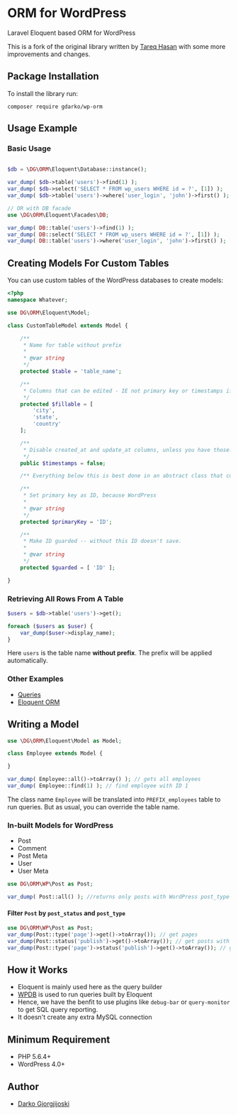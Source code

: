 # ORM for WordPress

Laravel Eloquent based ORM for WordPress

This is a fork of the original library written by [Tareq Hasan](https://tareq.co) with some more improvements and changes. 

 
## Package Installation

To install the library run:

```
composer require gdarko/wp-orm
```

## Usage Example

### Basic Usage 

```php

$db = \DG\ORM\Eloquent\Database::instance();

var_dump( $db->table('users')->find(1) );
var_dump( $db->select('SELECT * FROM wp_users WHERE id = ?', [1]) );
var_dump( $db->table('users')->where('user_login', 'john')->first() );

// OR with DB facade
use \DG\ORM\Eloquent\Facades\DB;

var_dump( DB::table('users')->find(1) );
var_dump( DB::select('SELECT * FROM wp_users WHERE id = ?', [1]) );
var_dump( DB::table('users')->where('user_login', 'john')->first() );
```

## Creating Models For Custom Tables
You can use custom tables of the WordPress databases to create models:

```php
<?php
namespace Whatever;

use DG\ORM\Eloquent\Model;

class CustomTableModel extends Model {

    /**
     * Name for table without prefix
     *
     * @var string
     */
    protected $table = 'table_name';

    /**
     * Columns that can be edited - IE not primary key or timestamps if being used
     */
    protected $fillable = [
        'city',
        'state',
        'country'
    ];

    /**
     * Disable created_at and update_at columns, unless you have those.
     */
    public $timestamps = false;

    /** Everything below this is best done in an abstract class that custom tables extend */

    /**
     * Set primary key as ID, because WordPress
     *
     * @var string
     */
    protected $primaryKey = 'ID';

    /**
     * Make ID guarded -- without this ID doesn't save.
     *
     * @var string
     */
    protected $guarded = [ 'ID' ];

}
```

### Retrieving All Rows From A Table

```php
$users = $db->table('users')->get();

foreach ($users as $user) {
    var_dump($user->display_name);
}
```

Here `users` is the table name **without prefix**. The prefix will be applied automatically.


### Other Examples

 - [Queries](http://laravel.com/docs/5.0/queries)
 - [Eloquent ORM](http://laravel.com/docs/5.0/eloquent)

## Writing a Model

```php
use \DG\ORM\Eloquent\Model as Model;

class Employee extends Model {

}

var_dump( Employee::all()->toArray() ); // gets all employees
var_dump( Employee::find(1) ); // find employee with ID 1
```
The class name `Employee` will be translated into `PREFIX_employees` table to run queries. But as usual, you can override the table name.

### In-built Models for WordPress

- Post
- Comment
- Post Meta
- User
- User Meta


```php
use DG\ORM\WP\Post as Post;

var_dump( Post::all() ); //returns only posts with WordPress post_type "post"
```

#### Filter `Post` by `post_status` and `post_type`
```php
use DG\ORM\WP\Post as Post;
var_dump(Post::type('page')->get()->toArray()); // get pages
var_dump(Post::status('publish')->get()->toArray()); // get posts with publish status
var_dump(Post::type('page')->status('publish')->get()->toArray()); // get pages with publish status
```

## How it Works

 - Eloquent is mainly used here as the query builder
 - [WPDB](http://codex.wordpress.org/Class_Reference/wpdb) is used to run queries built by Eloquent
 - Hence, we have the benfit to use plugins like `debug-bar` or `query-monitor` to get SQL query reporting.
 - It doesn't create any extra MySQL connection


## Minimum Requirement
 - PHP 5.6.4+
 - WordPress 4.0+

## Author
- [Darko Gjorgjijoski](https://darkog.com)

